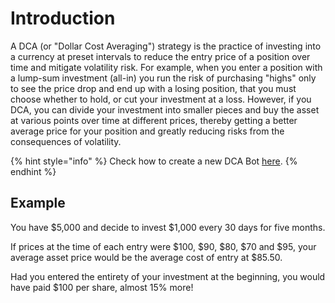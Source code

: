 # Introduction

A DCA (or "Dollar Cost Averaging") strategy is the practice of investing into a currency at preset intervals to reduce the entry price of a position over time and mitigate volatility risk. For example, when you enter a position with a lump-sum investment (all-in) you run the risk of purchasing "highs" only to see the price drop and end up with a losing position, that you must choose whether to hold, or cut your investment at a loss. However, if you DCA, you can divide your investment into smaller pieces and buy the asset at various points over time at different prices, thereby getting a better average price for your position and greatly reducing risks from the consequences of volatility.&#x20;

{% hint style="info" %}
Check how to create a new DCA Bot [here](broken-reference).
{% endhint %}

## Example

You have $5,000 and decide to invest $1,000 every 30 days for five months.&#x20;

If prices at the time of each entry were $100, $90, $80, $70 and $95, your average asset price would be the average cost of entry at $85.50.&#x20;

Had you entered the entirety of your investment at the beginning, you would have paid $100 per share, almost 15% more!
